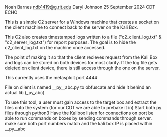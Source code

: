 Noah Barnes
ndb1419@g.rit.edu
Daryl Johnson 
25 September 2024
CDT ECHO

This is a simple C2 server for a Windows machine that creates a socket on the client machine to connect back to the server on the Kali Box. 

This C2 also creates timestamped logs written to a file ("c2_client_log.txt" & "c2_server_log.txt") for report purposes. The goal is to hide the c2_client_log.txt on the machine once accessed.

The point of making it so that the client recieves request from the Kali Box and logs can be stored on both devices for most clarity. If the log file gets deleted on client device, there is still access through the one on the server.

This currently uses the metasploit port 4444

File on client is named __py__abc.py to obfuscate and hide it behind an actual lib (_py_abc)

To use this tool, a user must gain access to the target box and extract the files onto the system (for our CDT we are able to prebake it in)
Start both py files through python3
Have the Kalibox listen for connections on port
be able to run commands on boxes by sending commands through server.
make sure both port numbers match and the kali box IP is placed within __py__abc
